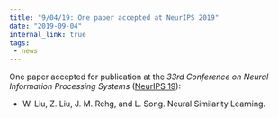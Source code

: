 ```yaml
---
title: "9/04/19: One paper accepted at NeurIPS 2019"
date: "2019-09-04"
internal_link: true
tags:
 - news
---
```

One paper accepted for publication at the *33rd Conference on Neural Information Processing Systems* ([NeurIPS 19](https://nips.cc/Conferences/2019)):
 * W. Liu, Z. Liu, J. M. Rehg, and L. Song. Neural Similarity Learning.
